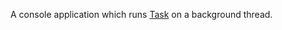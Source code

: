 A console application which runs [Task](https://learn.microsoft.com/en-us/dotnet/api/system.threading.tasks.task?view=net-8.0) on a background thread.